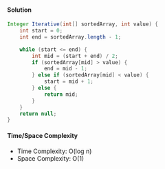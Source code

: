 #### Solution

```java
Integer Iterative(int[] sortedArray, int value) {
    int start = 0;
    int end = sortedArray.length - 1;

    while (start <= end) {
        int mid = (start + end) / 2;
        if (sortedArray[mid] > value) {
            end = mid - 1;
        } else if (sortedArray[mid] < value) {
            start = mid + 1;
        } else {
            return mid;
        }
    }
    return null;
}
```

#### Time/Space Complexity

- Time Complexity: O(log n)
- Space Complexity: O(1)
